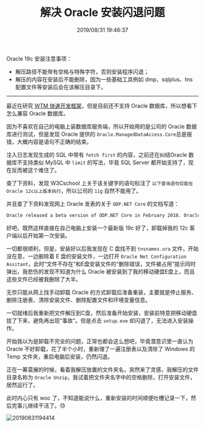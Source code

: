 ﻿---
title: "解决 Oracle 安装闪退问题"
date: "2019/08/31 19:46:37"
updated: "2020/02/11 13:39:01"
permalink: "solve-the-problem-of-oracle-installation-flash-retreat/"
tags:
 - 闪退
categories:
 - [开发, 数据库, Oracle]
---

Oracle 19c 安装注意事项：
+ 解压路径不能带有空格与特殊字符，否则安装程序闪退；
+ 解压的内容在安装后不能删除，因为一些基础工具例如 dmp、sqlplus、tns 配置文件等安装后会在该解压目录下。

---

最近在研究 [WTM 快速开发框架](https://github.com/dotnetcore/WTM)，但是目前还不支持 Oracle 数据库，所以想看下怎么兼容 Oracle 数据库。

因为不喜欢在自己的电脑上装数据库服务端，所以开始用的是公司的 Oracle 数据库进行测试，但是发现 Oracle 提供的 `Oracle.ManagedDataAccess.Core`总是报错，大概内容是语句不正确的结束。

注入日志发现生成的 SQL 中带有 `fetch first` 的内容，之前还在纠结Oracle 数据库不支持类似 MySQL 中 `limit` 的写法，毕竟 SQL Server 都开始支持了，现在反而被这个难住了。

查了下资料，发现 W3Cschool 上关于该关键字的语句标注了 `以下查询语句仅能在Oracle 12c以上版本执行`，所以公司的 `11g` 自然不能用了。

并且查了下资料发现网上 Oracle 发表的关于 `ODP.NET Core` 的文档写道：
```html
Oracle released a beta version of ODP.NET Core in February 2018. Oracle plans to release a production version of ODP.NET Core during the third quarter of 2018 at the same time as Oracle Data Access Components (ODAC) 18c.
```

好吧，既然这样直接在自己电脑上安装一个最新版 19c 好了，卸载掉我的 12c 客户端以后开始第一次安装。

一切都很顺利，但是，安装好以后我发现在 C 盘找不到 `tnsnames.ora` 文件，开始没在意，一边删除着 E 盘的安装文件，一边打开 `Oracle Net Configuration Assitant`，此时“文件不存在”和E盘安装文件的“删除错误，文件被占用”提示同时弹出，我悲伤的发现不知道为什么 Oracle 被安装到了我的移动硬盘E盘上，而且这些文件已经被我删除了大半。

无奈只能从网上找手动卸载 Oracle 的方式卸载后准备重装，主要就是停止服务、删除注册表、清除安装文件、删除配置文件和环境变量信息。

一切就绪后我重新把文件解压到C盘，然后准备开始安装，安装前特意把移动硬盘拔了下来，避免再出现“事故”。但是点击 `setup.exe` 却闪退了，无法进入安装操作。

开始我以为是卸载不完全的问题，正常也都会这么想吧，毕竟潜意识里一直认为 Oracle 不好卸载，花了半个小时，重新理了一遍注册表以及清除了 Windows 的 Temp 文件夹，重启电脑后安装，仍然闪退。

正在一筹莫展的时候，看着我解压放置的文件夹名，突然来了灵感，我解压的文件目录名称为 `Oracle Unzip`，我试着把文件夹名字中的空格删除，打开安装文件，居然运行了。

此时内心只有 woc 了，不知道能说什么，重新安装的时间顺便吐槽记录一下，然后完事儿继续干活了。😓

![20190831194414](https://hd2y.oss-cn-beijing.aliyuncs.com/20190831194414_1567254095315.png)
